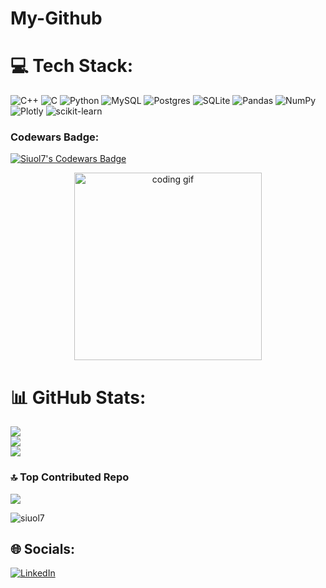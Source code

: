 # My-Github

# 💻 Tech Stack:
![C++](https://img.shields.io/badge/c++-%2300599C.svg?style=for-the-badge&logo=c%2B%2B&logoColor=white) ![C](https://img.shields.io/badge/c-%2300599C.svg?style=for-the-badge&logo=c&logoColor=white) ![Python](https://img.shields.io/badge/python-3670A0?style=for-the-badge&logo=python&logoColor=ffdd54) ![MySQL](https://img.shields.io/badge/mysql-4479A1.svg?style=for-the-badge&logo=mysql&logoColor=white) ![Postgres](https://img.shields.io/badge/postgres-%23316192.svg?style=for-the-badge&logo=postgresql&logoColor=white) ![SQLite](https://img.shields.io/badge/sqlite-%2307405e.svg?style=for-the-badge&logo=sqlite&logoColor=white) ![Pandas](https://img.shields.io/badge/pandas-%23150458.svg?style=for-the-badge&logo=pandas&logoColor=white) ![NumPy](https://img.shields.io/badge/numpy-%23013243.svg?style=for-the-badge&logo=numpy&logoColor=white) ![Plotly](https://img.shields.io/badge/Plotly-%233F4F75.svg?style=for-the-badge&logo=plotly&logoColor=white) ![scikit-learn](https://img.shields.io/badge/scikit--learn-%23F7931E.svg?style=for-the-badge&logo=scikit-learn&logoColor=white)

<h3 align="left">Codewars Badge:</h3>
<p align="left">
  <a href="https://www.codewars.com/users/Gen.Chovy/badges/large">
    <img src="https://www.codewars.com/users/Gen.Chovy/badges/large" alt="Siuol7's Codewars Badge"/>
  </a>
</p>

<div align="center">
  <img height="300" src="https://media.tenor.com/images/9fc4f5c77cfb0385fd9c34d1848b39f2/tenor.gif" alt="coding gif"/>
</div>


# 📊 GitHub Stats:
![](https://github-readme-stats.vercel.app/api?username=Siuol7&theme=dark&hide_border=false&include_all_commits=false&count_private=false)<br/>
![](https://github-readme-streak-stats.herokuapp.com/?user=Siuol7&theme=dark&hide_border=false)<br/>
![](https://github-readme-stats.vercel.app/api/top-langs/?username=Siuol7&theme=dark&hide_border=false&include_all_commits=false&count_private=false&layout=compact)

### 🔝 Top Contributed Repo
![](https://github-contributor-stats.vercel.app/api?username=Siuol7&limit=5&theme=dark&combine_all_yearly_contributions=true)

<p align="left"> <img src="https://komarev.com/ghpvc/?username=siuol7&label=Profile%20views&color=0e75b6&style=flat" alt="siuol7" /> </p>

## 🌐 Socials:
[![LinkedIn](https://img.shields.io/badge/LinkedIn-%230077B5.svg?logo=linkedin&logoColor=white)](https://linkedin.com/in/https://www.linkedin.com/in/cao-tan-nguyen-a1959217a/) 
